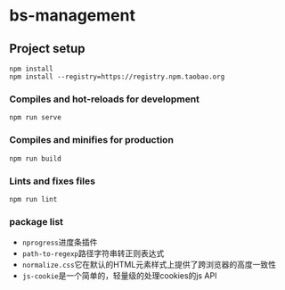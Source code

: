 # bs-management

## Project setup
```
npm install
npm install --registry=https://registry.npm.taobao.org
```

### Compiles and hot-reloads for development
```
npm run serve
```

### Compiles and minifies for production
```
npm run build
```

### Lints and fixes files
```
npm run lint
```

### package list

- `nprogress`进度条插件
- `path-to-regexp`路径字符串转正则表达式
- `normalize.css`它在默认的HTML元素样式上提供了跨浏览器的高度一致性
- `js-cookie`是一个简单的，轻量级的处理cookies的js API

